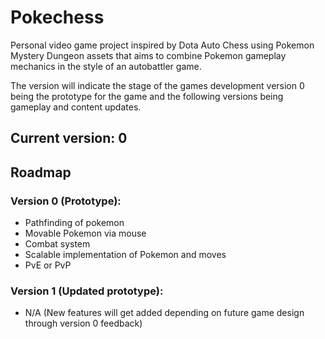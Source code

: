 # Pokechess

Personal video game project inspired by Dota Auto Chess using Pokemon Mystery Dungeon assets that aims to combine Pokemon gameplay mechanics in the style of an autobattler game.

The version will indicate the stage of the games development version 0 being the prototype for the game and the following versions being gameplay and content updates.

## Current version: 0

## Roadmap

### Version 0 (Prototype):
- Pathfinding of pokemon  
- Movable Pokemon via mouse  
- Combat system  
- Scalable implementation of Pokemon and moves  
- PvE or PvP  

### Version 1 (Updated prototype):  
- N/A (New features will get added depending on future game design through
    version 0 feedback)
